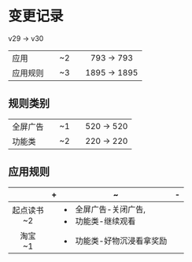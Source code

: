 # 变更记录

v29 -> v30

||||||
|-|:-:|:-:|:-:|:-:|
|应用||~2||793 -> 793|
|应用规则||~3||1895 -> 1895|

## 规则类别

||||||
|-|:-:|:-:|:-:|:-:|
|全屏广告||~1||520 -> 520|
|功能类||~2||220 -> 220|

## 应用规则

||+|~|-|
|:-:|-|-|-|
|起点读书<br>~2||<li>全屏广告-关闭广告,<li>功能类-继续观看||
|淘宝<br>~1||<li>功能类-好物沉浸看拿奖励||
